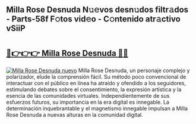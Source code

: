 ## Milla Rose Desnuda N𝚞𝚎vos desn𝚞dos filtr𝚊dos - Parts-58f F𝚘tos vid𝚎o - C𝚘ntenido atr𝚊ctivo vSiiP

# <h2><a href="http://mbb2vh.tromn.icu/?c=Milla+Rose+Desnuda">🔗👉👉👉 Milla Rose Desnuda 🔗🔗</a></h2>

[![Milla Rose Desnuda nuevo](https://i.imgur.com/pEAQMta.gif)](http://mbb2vh.tromn.icu/?c=Milla+Rose+Desnuda)
Milla Rose Desnuda, un personaje complejo y polarizador, elude la comprensión fácil. Su método poco convencional de interactuar con el público en línea ha atraído y ofendido a los seguidores, estimulando debates sobre el consentimiento, la expresión artística y la esencia de las comunidades virtuales. Independientemente de sus esfuerzos futuros, su importancia en la era digital es innegable. La determinación inquebrantable y el magnetismo innegable impulsan a Milla Rose Desnuda a nuevas alturas en la comunidad digital.
